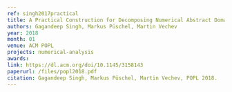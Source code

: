 ```yaml
---
ref: singh2017practical
title: A Practical Construction for Decomposing Numerical Abstract Domains
authors: Gagandeep Singh, Markus Püschel, Martin Vechev
year: 2018
month: 01
venue: ACM POPL
projects: numerical-analysis
awards:
link: https://dl.acm.org/doi/10.1145/3158143
paperurl: /files/popl2018.pdf
citation: Gagandeep Singh, Markus Püschel, Martin Vechev, POPL 2018.
---
```


